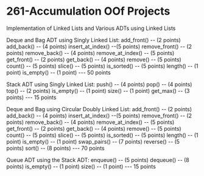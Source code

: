 # 261-Accumulation OOf Projects
Implementation of Linked Lists and Various ADTs using Linked Lists


Deque and Bag ADT using Singly Linked List:
add_front() -- (2 points)
add_back() -- (4 points)
insert_at_index() --(5 points)
remove_front() -- (2 points)
remove_back() -- (4 points)
remove_at_index() -- (5 points)
get_front() -- (2 points)
get_back() -- (4 points)
remove() -- (5 points)
count() -- (5 points)
slice() -- (5 points)
is_sorted() -- (5 points)
length() -- (1 point)
is_empty() -- (1 point)                                          --- 50 points
 

Stack ADT using Singly Linked List:
push() -- (4 points)
pop() -- (4 points)
top() -- (2 points)
is_empty() -- (1 point)
size() -- (1 point)
get_max() -- (3 points)                                                  --- 15 points
 

Deque and Bag using Circular Doubly Linked List:
add_front() -- (2 points)
add_back() -- (4 points)
insert_at_index() --(5 points)
remove_front() -- (2 points)
remove_back() -- (4 points)
remove_at_index() -- (5 points)
get_front() -- (2 points)
get_back() -- (4 points)
remove() -- (5 points)
count() -- (5 points)
slice() -- (5 points)
is_sorted() -- (5 points)
length() -- (1 point)
is_empty() -- (1 point)
swap_pairs() -- (7 points)
reverse() -- (5 points)
sort() -- (8 points)                                                                   ---     70 points
 

Queue ADT using the Stack ADT:
enqueue() -- (5 points)
dequeue() -- (8 points)
is_empty() -- (1 point)
size() -- (1 point)                                                                  ---    15 points
